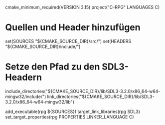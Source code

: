 cmake_minimum_required(VERSION 3.15)
project("C-RPG" LANGUAGES C)


# Quellen und Header hinzufügen
set(SOURCES "${CMAKE_SOURCE_DIR}/src/")
set(HEADERS "${CMAKE_SOURCE_DIR}/include/")

# Setze den Pfad zu den SDL3-Headern
include_directories("${CMAKE_SOURCE_DIR}/lib/SDL3-3.2.0/x86_64-w64-mingw32/include/")
link_directories("${CMAKE_SOURCE_DIR}/lib/SDL3-3.2.0/x86_64-w64-mingw32/lib")

add_executable(rpg ${SOURCES})
target_link_libraries(rpg SDL3)
set_target_properties(rpg PROPERTIES LINKER_LANGUAGE C)

